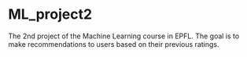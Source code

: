 # ML_project2
 The 2nd project of the Machine Learning course in EPFL. The goal is to make recommendations to users based on their previous ratings.
